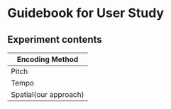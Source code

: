 # Guidebook for User Study

## Experiment contents


|Encoding Method| 
| ----------- | 
| Pitch| 
| Tempo| 
| Spatial(our approach)| 

